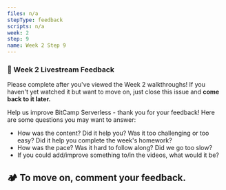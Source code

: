 ```yaml
---
files: n/a
stepType: feedback
scripts: n/a
week: 2
step: 9
name: Week 2 Step 9
---
```


### 📝 Week 2 Livestream Feedback

Please complete after you've viewed the Week 2 walkthroughs! If you haven't yet watched it but want to move on, just close this issue and **come back to it later.**

Help us improve BitCamp Serverless - thank you for your feedback! Here are some questions you may want to answer:
- How was the content? Did it help you? Was it too challenging or too easy? Did it help you complete the week's homework?
- How was the pace? Was it hard to follow along? Did we go too slow?
- If you could add/improve something to/in the videos, what would it be?

## **:camping: To move on, comment your feedback.**